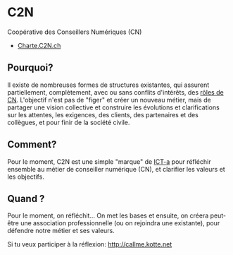 # C2N
Coopérative des Conseillers Numériques (CN)
* [Charte.C2N.ch](https://github.com/ICT-A/Published.Docs/blob/master/ICT-a/ConseillerNumerique.md)

## Pourquoi?
Il existe de nombreuses formes de structures existantes, qui assurent partiellement, complètement, avec ou sans conflits d'intérêts, des [rôles de CN](https://github.com/ICT-A/Published.Docs/blob/master/ICT-a/ConseillerNumerique.md#r%C3%B4les).
L'objectif n'est pas de "figer" et créer un nouveau métier, mais de partager une vision collective et construire les évolutions et clarifications sur les attentes, les exigences, des clients, des partenaires et des collègues, et pour finir de la société civile.

## Comment?
Pour le moment, C2N est une simple "marque" de [ICT-a](http://statuts.ict-a.ch) pour réfléchir ensemble au métier de conseiller numérique (CN), et clarifier les valeurs et les objectifs.

## Quand ?
Pour le moment, on réfléchit...
On met les bases et ensuite, on créera peut-être une association professionnelle (ou on rejoindra une existante), pour défendre notre métier et ses valeurs.

Si tu veux participer à la réflexion: http://callme.kotte.net
